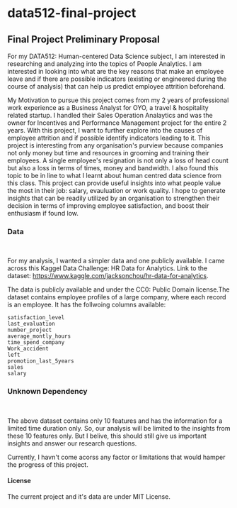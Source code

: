 # data512-final-project

## Final Project Preliminary Proposal

For my DATA512: Human-centered Data Science subject, I am interested in researching and analyzing into the topics of People Analytics. I am interested in looking into what are the key reasons that make an employee leave and if there are possible indicators (existing or engineered during the course of analysis) that can help us predict employee attrition beforehand.

My Motivation to pursue this project comes from my 2 years of professional work experience as a Business Analyst for OYO, a travel & hospitality related startup. I handled their Sales Operation Analaytics and was the owner for Incentives and Performance Management project for the entire 2 years. With this project, I want to further explore into the causes of employee attrition and if possible identify indicators leading to it. This project is interesting from any organisation's purview because companies not only money but time and resources in grooming and training their employees. A single employee's resignation is not only a loss of head count but also a loss in terms of times, money and bandwidth. I also found this topic to be in line to what I learnt about human centred data science from this class. This project can provide useful insights into what people value the most in their job: salary, evauluation or work quality. I hope to generate insights that can be readily utilized by an organisation to strengthen their decision in terms of improving employee satisfaction, and boost their enthusiasm if found low.

### Data
<br>

For my analysis, I wanted a simpler data and one publicly available. I came across this Kaggel Data Challenge: HR Data for Analytics. Link to the dataset: https://www.kaggle.com/jacksonchou/hr-data-for-analytics.

The data is publicly available and under the CC0: Public Domain license.The dataset contains employee profiles of a large company, where each record is an employee. It has the follwoing columns available:

    satisfaction_level
    last_evaluation
    number_project
    average_montly_hours
    time_spend_company
    Work_accident
    left
    promotion_last_5years
    sales
    salary

### Unknown Dependency
<br>

The above dataset contains only 10 features and has the information for a limited time duration only. So, our analysis will be limited to the insights from these 10 features only. But I belive, this should still give us important insights and answer our research questions.

Currently, I havn't come acorss any factor or limitations that would hamper the progress of this project.

#### License
The current project and it's data are under MIT License.
